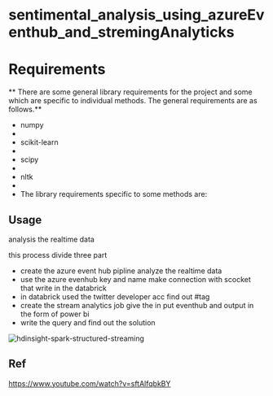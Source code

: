 # sentimental_analysis_using_azureEventhub_and_stremingAnalyticks

# Requirements
** There are some general library requirements for the project and some which are specific to individual methods. The general requirements are as follows.**
- numpy
- 
- scikit-learn
- 
- scipy
- 
- nltk
- 
- The library requirements specific to some methods are:


## Usage

analysis the realtime data

this process divide three part   

- create the azure event hub pipline analyze the realtime data 
- use the azure evenhub key and name make connection with scocket that write in the databrick
- in databrick used the twitter developer acc find out #tag
- create the stream analytics job give the in put eventhub and output in the form of power bi
- write the query and find out the solution 


![hdinsight-spark-structured-streaming](https://user-images.githubusercontent.com/45007910/117092288-7b879d80-ad7b-11eb-861f-c6a0c4c83dc4.png)


## Ref
https://www.youtube.com/watch?v=sftAlfqbkBY
